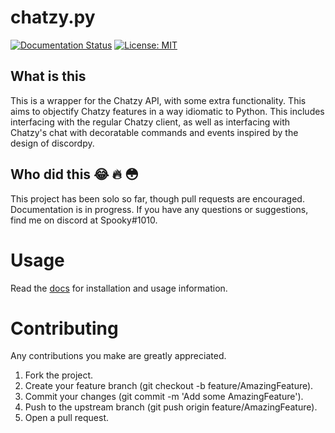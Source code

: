 # chatzy.py
[![Documentation Status](https://readthedocs.org/projects/chatzypy/badge/?version=latest)](https://chatzypy.readthedocs.io/en/latest/?badge=latest)
[![License: MIT](https://img.shields.io/badge/License-MIT-yellow.svg)](https://opensource.org/licenses/MIT)

## What is this
This is a wrapper for the Chatzy API, with some extra functionality. This aims to objectify Chatzy features in a way idiomatic to Python. This includes interfacing with the regular Chatzy client, as well as interfacing with Chatzy's chat with decoratable commands and events inspired by the design of discordpy.

## Who did this 😂 🔥 😳
This project has been solo so far, though pull requests are encouraged. Documentation is in progress. If you have any questions or suggestions, find me on discord at Spooky#1010.

# Usage
Read the [docs](https://chatzypy.readthedocs.io/en/latest/) for installation and usage information.

# Contributing
Any contributions you make are greatly appreciated.

1. Fork the project.
2. Create your feature branch (git checkout -b feature/AmazingFeature).
3. Commit your changes (git commit -m 'Add some AmazingFeature').
4. Push to the upstream branch (git push origin feature/AmazingFeature).
5. Open a pull request.
